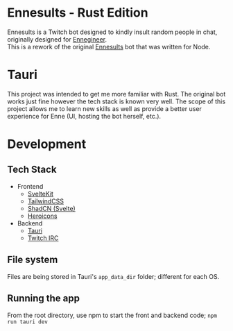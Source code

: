 # Ennesults - Rust Edition
Ennesults is a Twitch bot designed to kindly insult random people in chat, originally designed for [Ennegineer](https://www.twitch.tv/ennegineer/).  
This is a rework of the original [Ennesults](https://github.com/ChristianPayne/Ennesults) bot that was written for Node.

# Tauri
This project was intended to get me more familiar with Rust. The original bot works just fine however the tech stack is known very well. The scope of this project allows me to learn new skills as well as provide a better user experience for Enne (UI, hosting the bot herself, etc.).

# Development
## Tech Stack
- Frontend
  - [SvelteKit](https://kit.svelte.dev/)
  - [TailwindCSS](https://tailwindcss.com/)
  - [ShadCN (Svelte)](https://www.shadcn-svelte.com/)
  - [Heroicons](https://heroicons.com/)
- Backend
  - [Tauri](https://v2.tauri.app/)
  - [Twitch IRC](https://docs.rs/twitch-irc/latest/twitch_irc/#)

## File system
Files are being stored in Tauri's `app_data_dir` folder; different for each OS.

## Running the app
From the root directory, use npm to start the front and backend code; `npm run tauri dev`